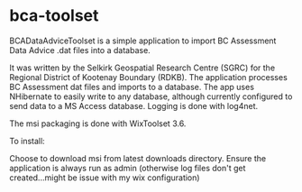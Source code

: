 bca-toolset
===========

BCADataAdviceToolset is a simple application to import BC Assessment Data Advice .dat files into a database.  

It was written by the Selkirk Geospatial Research Centre (SGRC) for the Regional District of Kootenay Boundary (RDKB).  The application processes BC Assessment dat files and imports to a database.  The app uses NHibernate to easily write to any database, although currently configured to send data to a MS Access database.  Logging is done with log4net.

The msi packaging is done with WixToolset 3.6.

To install:

Choose to download msi from latest downloads directory.  Ensure the application is always run as admin (otherwise log files don't get created...might be issue with my wix configuration)



